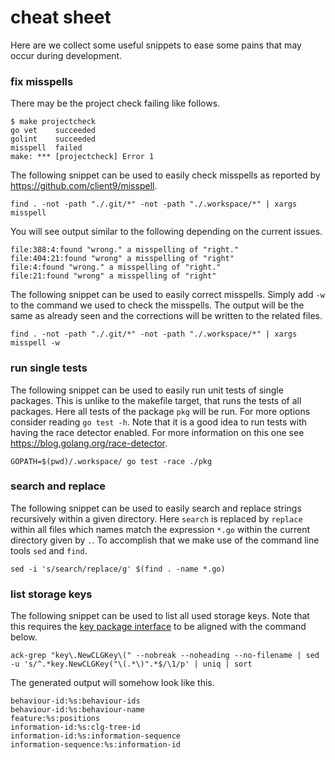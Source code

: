 # cheat sheet
Here are we collect some useful snippets to ease some pains that may occur
during development.

### fix misspells
There may be the project check failing like follows.
```
$ make projectcheck
go vet    succeeded
golint    succeeded
misspell  failed
make: *** [projectcheck] Error 1
```

The following snippet can be used to easily check misspells as reported by
https://github.com/client9/misspell.
```
find . -not -path "./.git/*" -not -path "./.workspace/*" | xargs misspell
```

You will see output similar to the following depending on the current issues.
```
file:388:4:found "wrong." a misspelling of "right."
file:404:21:found "wrong" a misspelling of "right"
file:4:found "wrong." a misspelling of "right."
file:21:found "wrong" a misspelling of "right"
```

The following snippet can be used to easily correct misspells. Simply add `-w`
to the command we used to check the misspells. The output will be the same as
already seen and the corrections will be written to the related files.
```
find . -not -path "./.git/*" -not -path "./.workspace/*" | xargs misspell -w
```

### run single tests
The following snippet can be used to easily run unit tests of single packages.
This is unlike to the makefile target, that runs the tests of all packages.
Here all tests of the package `pkg` will be run. For more options consider
reading `go test -h`. Note that it is a good idea to run tests with having the
race detector enabled. For more information on this one see
https://blog.golang.org/race-detector.
```
GOPATH=$(pwd)/.workspace/ go test -race ./pkg
```

### search and replace
The following snippet can be used to easily search and replace strings
recursively within a given directory. Here `search` is replaced by `replace`
within all files which names match the expression `*.go` within the current
directory given by `.`. To accomplish that we make use of the command line
tools `sed` and `find`.
```
sed -i 's/search/replace/g' $(find . -name *.go)
```

### list storage keys
The following snippet can be used to list all used storage keys. Note that this
requires the [key package
interface](https://godoc.org/github.com/xh3b4sd/anna/key) to be aligned with the
command below.
```
ack-grep "key\.NewCLGKey\(" --nobreak --noheading --no-filename | sed -u 's/^.*key.NewCLGKey("\(.*\)".*$/\1/p' | uniq | sort
```

The generated output will somehow look like this.
```
behaviour-id:%s:behaviour-ids
behaviour-id:%s:behaviour-name
feature:%s:positions
information-id:%s:clg-tree-id
information-id:%s:information-sequence
information-sequence:%s:information-id
```
